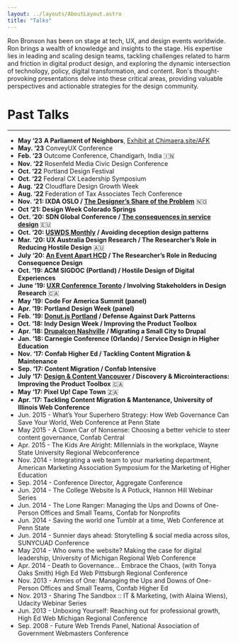 ```yaml
---
layout: ../layouts/AboutLayout.astro
title: "Talks"
---
```


Ron Bronson has been on stage at tech, UX, and design events worldwide. Ron brings a wealth of knowledge and insights to the stage. His expertise lies in leading and scaling design teams, tackling challenges related to harm and friction in digital product design, and exploring the dynamic intersection of technology, policy, digital transformation, and content. Ron's thought-provoking presentations delve into these critical areas, providing valuable perspectives and actionable strategies for the design community.

# Past Talks
-----------------
*   **May ‘23** **A Parliament of Neighbors**, [Exhibit at Chimaera.site/AFK](https://www.chimaera.site/afk)
*   **May. ‘23** ConveyUX Conference
*   **Feb. ‘23** Outcome Conference, Chandigarh, India 🇮🇳
*   **Nov. ‘22** Rosenfeld Media Civic Design Conference
*   **Oct. ‘22** Portland Design Festival
*   **Oct. ‘22** Federal CX Leadership Symposium
*   **Aug. ‘22** Cloudflare Design Growth Week
*   **Aug. ‘22** Federation of Tax Associates Tech Conference
*   **Nov. ‘21: IXDA OSLO / [The Designer’s Share of the Problem](https://vimeo.com/651801535)** 🇳🇴
*   **Oct ‘21: Design Week Colorado Springs**
*   **Oct. ‘20: SDN Global Conference / [The consequences in service design](https://youtu.be/JqguCFiY3KM)** 🇪🇺
*   **Oct. ‘20: [USWDS Monthly](https://www.youtube.com/watch?t=1430s&v=Aw5ovySXf6o) / Avoiding deception design patterns**
*   **Mar. ‘20: UX Australia Design Research / The Researcher’s Role in Reducing Hostile Design** 🇦🇺
*   **July ‘20: [An Event Apart HCD](https://aneventapart.com/event/online-0720#s24059) / The Researcher’s Role in Reducing Consequence Design**
*   **Oct. ‘19: ACM SIGDOC (Portland) / Hostile Design of Digital Experiences**
*   **June ‘19: [UXR Conference Toronto](https://www.youtube.com/watch?v=rm6zUoyaC2Y) / Involving Stakeholders in Design Research** 🇨🇦
*   **May ‘19: Code For America Summit (panel)**
*   **Apr. ‘19: Portland Design Week (panel)**
*   **Feb. ‘19: [Donut.js Portland](https://youtu.be/3nLretWklAo) / Defense Against Dark Patterns**
*   **Oct. ‘18: Indy Design Week / Improving the Product Toolbox**
*   **Apr. ‘18: [Drupalcon Nashville](https://www.youtube.com/watch?v=REUJCWpFOcI) / Migrating a Small City to Drupal**
*   **Jan. ‘18: Carnegie Conference (Orlando) / Service Design in Higher Education**
*   **Nov. ‘17: Confab Higher Ed / Tackling Content Migration & Maintenance**
*   **Sep. ‘17: Content Migration / Confab Intensive**
*   **July ‘17: [Design & Content Vancouver](https://vimeo.com/228911684) / Discovery & Microinteractions: Improving the Product Toolbox** 🇨🇦
*   **May ‘17: Pixel Up! Cape Town** 🇿🇦
*   **Apr. ‘17: Tackling Content Migration & Mantenance, University of Illinois Web Conference**
*   Jun. 2015 - What’s Your Superhero Strategy: How Web Governance Can Save Your World, Web Conference at Penn State
*   May 2015 - A Clown Car of Nonsense: Choosing a better vehicle to steer content governance, Confab Central
*   Apr. 2015 - The Kids Are Alright: Millennials in the workplace, Wayne State University Regional Webconference
*   Nov. 2014 - Integrating a web team to your marketing department, American Marketing Association Symposium for the Marketing of Higher Education
*   Sep. 2014 - Conference Director, Aggregate Conference
*   Jun. 2014 - The College Website Is A Potluck, Hannon Hill Webinar Series
*   Jun. 2014 - The Lone Ranger: Managing the Ups and Downs of One-Person Offices and Small Teams, Confab for Nonprofits
*   Jun. 2014 - Saving the world one Tumblr at a time, Web Conference at Penn State
*   Jun. 2014 - Sunnier days ahead: Storytelling & social media across silos, SUNYCUAD Conference
*   May 2014 - Who owns the website? Making the case for digital leadership, University of Michigan Regional Web Conference
*   Apr. 2014 - Death to Governance… Embrace the Chaos, (with Tonya Oaks Smith) High Ed Web Pittsburgh Regional Conference
*   Nov. 2013 - Armies of One: Managing the Ups and Downs of One-Person Offices and Small Teams, Confab Higher Ed
*   Nov. 2013 - Sharing The Sandbox :: IT & Marketing, (with Alaina Wiens), Udacity Webinar Series
*   Jun. 2013 - Unboxing Yourself: Reaching out for professional growth, High Ed Web Michigan Regional Conference
*   Sep. 2008 - Future Web Trends Panel, National Association of Government Webmasters Conference
